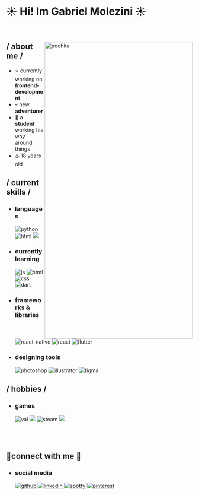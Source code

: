 </br></br>

<h1>  ☀️ Hi! Im Gabriel Molezini ☀️  </h2>

</br>

<div>

<img align="right" width="400" height="800" alt="pochita" src="https://i.imgur.com/Jnv9cz4.jpeg"/>

<h2> / about me /</h2>
  
- ⭐ currently working on **frontend-development**
- 💀 new **adventurer**
- 👾 a **student** working his way around things
- ♨️ 18 years old
  
<h2> / current skills / </h2>
  
- <h3> languages </h3>
  <img src = "https://img.shields.io/badge/Python-14354C?style=for-the-badge&logo=python&logoColor=white" alt = "python" />
  <img src = "https://img.shields.io/badge/C%23-239120?style=for-the-badge&logo=c-sharp&logoColor=white" alt = "html" />
  <img src = "https://img.shields.io/badge/Java-ED8B00?style=for-the-badge&logo=java&logoColor=white" />
  
- <h3> currently learning </h3>
  <img src = "https://img.shields.io/badge/JavaScript-323330?style=for-the-badge&logo=javascript&logoColor=F7DF1E" alt = "js" />
  <img src = "https://img.shields.io/badge/HTML5-E34F26?style=for-the-badge&logo=html5&logoColor=white" alt = "html" />
  <img src = "https://img.shields.io/badge/CSS3-1572B6?style=for-the-badge&logo=css3&logoColor=white" alt = "css" />
  <img src = "https://img.shields.io/badge/Dart-0175C2?style=for-the-badge&logo=dart&logoColor=white" alt = "dart" />
  
- <h3> frameworks & libraries </h3>
  <img src = "https://img.shields.io/badge/react_native-%2320232a.svg?style=for-the-badge&logo=react&logoColor=%2361DAFB" alt = "react-native" />
  <img src = "https://img.shields.io/badge/React-20232A?style=for-the-badge&logo=react&logoColor=61DAFB" alt = "react" />
  <img src = "https://img.shields.io/badge/Flutter-02569B?style=for-the-badge&logo=flutter&logoColor=white" alt = "flutter" />
  
- <h3> designing tools </h3>
  <img src = "https://img.shields.io/badge/adobe%20photoshop-%2331A8FF.svg?style=for-the-badge&logo=adobe%20photoshop&logoColor=white" alt = "photoshop" />
  <img src = "https://img.shields.io/badge/adobe%20illustrator-%23FF9A00.svg?style=for-the-badge&logo=adobe%20illustrator&logoColor=white" alt = "illustrator" />
  <img src = "https://img.shields.io/badge/figma-%23F24E1E.svg?style=for-the-badge&logo=figma&logoColor=white" alt = "figma" />

<h2> / hobbies / </h2>
  
- <h3> games </h3>
  <img src = "https://img.shields.io/badge/Valorant-fa4454?style=for-the-badge&logo=valorant&logoColor=white" alt = "val" />
  <img src = "https://img.shields.io/badge/Itch.io-FA5C5C?style=for-the-badge&logo=itchdotio&logoColor=white" />
  <img src = "https://img.shields.io/badge/Steam-000000?style=for-the-badge&logo=steam&logoColor=white" alt = "steam" />
  
  <img src = "https://img.shields.io/badge/Battle.net-000?style=for-the-badge&logo=battle.net&logoColor=148EFF" />

  
</br></br>

<h2> 🔌connect with me 🔌 </h2>
  
- <h3> social media </h3>
  <a href="https://github.com/Molezinif" target="_blank">
    <img src=https://img.shields.io/badge/github-%2324292e.svg?&style=for-the-badge&logo=github&logoColor=white alt=github style="margin-bottom: 5px;" />
    </a>
    <a href="https://www.linkedin.com/in/gabriel-programmer/" target="_blank">
    <img src=https://img.shields.io/badge/linkedin-%231E77B5.svg?&style=for-the-badge&logo=linkedin&logoColor=white alt=linkedin style="margin-bottom: 5px;" />
    </a>
    <a href="https://open.spotify.com/user/ck8o1p0igjx8qx6ttjg826re8?si=269d1c434ddf42a1" target="_blank">
    <img src=https://img.shields.io/badge/Spotify-1ED760?&style=for-the-badge&logo=spotify&logoColor=white alt=spotfy style="margin-bottom: 5px;" />
    </a>
    
    <a href="https://br.pinterest.com/gabriel_molezini/" target="_blank">
    <img src=https://img.shields.io/badge/Pinterest-%23E60023.svg?&style=for-the-badge&logo=Pinterest&logoColor=white alt=pinterest style="margin-bottom: 5px;" />
    </a>  
    
    

</br></br>





</div>


